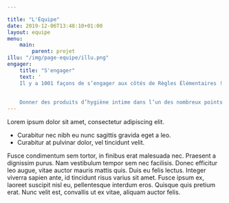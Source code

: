 ```yaml
---

title: "L'Équipe"
date: 2019-12-06T13:48:10+01:00
layout: equipe
menu: 
    main:
        parent: projet
illu: "/img/page-equipe/illu.png"
engager:
    title: "S'engager"
    text: '
    Il y a 1001 façons de s’engager aux côtés de Règles Élémentaires !
   
   
    Donner des produits d’hygiène intime dans l’un des nombreux points de collectes, devenir organisateur d’une collecte “Règles Élémentaires +”, redistribuer les produits collectés aux plus démunies, installer une boîte à dons sur son lieu de travail, rejoindre l’équipe de l’association, prêter main forte aux organisateurs de collectes dans votre département, mettre en place un partenariat, faire un don, ou bien un engagement personnalisé à définir.'
---
```



Lorem ipsum dolor sit amet, consectetur adipiscing elit. 

- Curabitur nec nibh eu nunc sagittis gravida eget a leo. 
- Curabitur at pulvinar dolor, vel tincidunt velit. 

Fusce condimentum sem tortor, in finibus erat malesuada nec. Praesent a dignissim purus. Nam vestibulum tempor sem nec facilisis. Donec efficitur leo augue, vitae auctor mauris mattis quis. Duis eu felis lectus. Integer viverra sapien ante, id tincidunt risus varius sit amet. Fusce ipsum ex, laoreet suscipit nisl eu, pellentesque interdum eros. Quisque quis pretium erat. Nunc velit est, convallis ut ex vitae, aliquam auctor felis.
